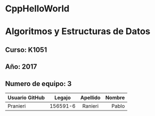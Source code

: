 # CppHelloWorld
# Algoritmos y Estructuras de Datos

## Curso: K1051

## Año: 2017

## Numero de equipo: 3

| Usuario GitHub |  Legajo  | Apellido | Nombre    |
| -------------  |:--------:|:--------:|----------:|
| Pranieri       | 156591-6 | Ranieri  | Pablo     |
